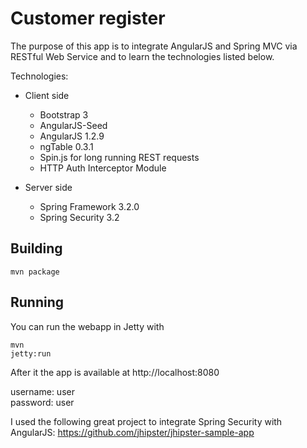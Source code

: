 Customer register
=================

The purpose of this app is to integrate AngularJS and Spring MVC via RESTful Web Service and to learn the technologies listed below.

Technologies:

  - Client side
    - Bootstrap 3
    - AngularJS-Seed
    - AngularJS 1.2.9
    - ngTable 0.3.1
    - Spin.js for long running REST requests
    - HTTP Auth Interceptor Module
    
  - Server side
    - Spring Framework 3.2.0
    - Spring Security 3.2


Building
--------

<pre><code>mvn package</code></pre>

Running
-------

You can run the webapp in Jetty with <pre><code>mvn jetty:run</code></pre>

After it the app is available at http://localhost:8080

username: user<br/>
password: user

I used the following great project to integrate Spring Security with AngularJS:
https://github.com/jhipster/jhipster-sample-app

